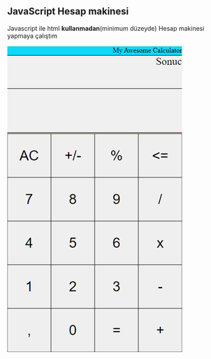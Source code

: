 ## JavaScript Hesap makinesi

Javascript ile html **kullanmadan**(minimum düzeyde) Hesap makinesi yapmaya çalıştım

![JavaScript Calculator](https://raw.githubusercontent.com/CilginSinek/HTML-Patika/master/JavaScriptCalculator/Calculator.png)
